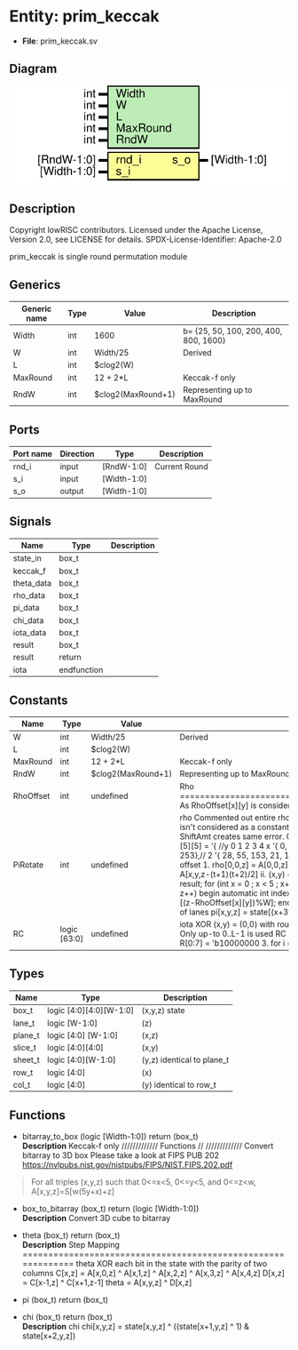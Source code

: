# Entity: prim_keccak

- **File**: prim_keccak.sv
## Diagram

![Diagram](prim_keccak.svg "Diagram")
## Description

 Copyright lowRISC contributors.
 Licensed under the Apache License, Version 2.0, see LICENSE for details.
 SPDX-License-Identifier: Apache-2.0

 prim_keccak is single round permutation module

## Generics

| Generic name | Type | Value              | Description                             |
| ------------ | ---- | ------------------ | --------------------------------------- |
| Width        | int  | 1600               |  b= {25, 50, 100, 200, 400, 800, 1600}  |
| W            | int  | Width/25           |  Derived                                |
| L            | int  | $clog2(W)          |                                         |
| MaxRound     | int  | 12 + 2*L           |  Keccak-f only                          |
| RndW         | int  | $clog2(MaxRound+1) |  Representing up to MaxRound            |
## Ports

| Port name | Direction | Type        | Description   |
| --------- | --------- | ----------- | ------------- |
| rnd_i     | input     | [RndW-1:0]  | Current Round |
| s_i       | input     | [Width-1:0] |               |
| s_o       | output    | [Width-1:0] |               |
## Signals

| Name       | Type        | Description |
| ---------- | ----------- | ----------- |
| state_in   | box_t       |             |
| keccak_f   | box_t       |             |
| theta_data | box_t       |             |
| rho_data   | box_t       |             |
| pi_data    | box_t       |             |
| chi_data   | box_t       |             |
| iota_data  | box_t       |             |
| result     | box_t       |             |
| result     | return      |             |
| iota       | endfunction |             |
## Constants

| Name      | Type         | Value              | Description                                                                                                                                                                                                                                                                                                                                                                                                                                                                                                                                                                                                                                                                                                                                                                                                                                                                                                                                                                                                                                                                                                                                                                                  |
| --------- | ------------ | ------------------ | -------------------------------------------------------------------------------------------------------------------------------------------------------------------------------------------------------------------------------------------------------------------------------------------------------------------------------------------------------------------------------------------------------------------------------------------------------------------------------------------------------------------------------------------------------------------------------------------------------------------------------------------------------------------------------------------------------------------------------------------------------------------------------------------------------------------------------------------------------------------------------------------------------------------------------------------------------------------------------------------------------------------------------------------------------------------------------------------------------------------------------------------------------------------------------------------- |
| W         | int          | Width/25           |  Derived                                                                                                                                                                                                                                                                                                                                                                                                                                                                                                                                                                                                                                                                                                                                                                                                                                                                                                                                                                                                                                                                                                                                                                                     |
| L         | int          | $clog2(W)          |                                                                                                                                                                                                                                                                                                                                                                                                                                                                                                                                                                                                                                                                                                                                                                                                                                                                                                                                                                                                                                                                                                                                                                                              |
| MaxRound  | int          | 12 + 2*L           | Keccak-f only                                                                                                                                                                                                                                                                                                                                                                                                                                                                                                                                                                                                                                                                                                                                                                                                                                                                                                                                                                                                                                                                                                                                                                                |
| RndW      | int          | $clog2(MaxRound+1) | Representing up to MaxRound                                                                                                                                                                                                                                                                                                                                                                                                                                                                                                                                                                                                                                                                                                                                                                                                                                                                                                                                                                                                                                                                                                                                                                  |
| RhoOffset | int          | undefined          |  Rho ======================================================================  As RhoOffset[x][y] is considered as variable int in VCS,  it is replaced with generate statement.                                                                                                                                                                                                                                                                                                                                                                                                                                                                                                                                                                                                                                                                                                                                                                                                                                                                                                                                                                                                               |
| PiRotate  | int          | undefined          |  rho  Commented out entire rho function due to VCS elaboration error.  (z-RhoOffset[x][y]%W) isn't considered as a constant in VCS.  Even changing it to W-RhoOffset[x][y]%W and assign to ShiftAmt  creates same error.  Offset : Look at Table 2 in FIPS PUB 202 localparam int RhoOffset [5][5]  = '{   //y  0    1    2    3    4     x   '{   0,  36,   3, 105, 210},// 0   '{   1, 300,  10,  45,  66},// 1   '{ 190,   6, 171,  15, 253},// 2   '{  28,  55, 153,  21, 120},// 3   '{  91, 276, 231, 136,  78} // 4 };  rotate bits of each lane by offset  1. rho[0,0,z] = A[0,0,z]  2. Offset swap     a. (x,y) := (1,0)     b. for t [0..23]        i. rho[x,y,z] = A[x,y,z-(t+1)(t+2)/2]        ii. (x,y) = (y, (2x+3y)) function automatic box_t rho(box_t state);   box_t result;   for (int x = 0 ; x < 5 ; x++) begin     for (int y = 0 ; y < 5 ; y++) begin       for (int z = 0 ; z < W ; z++) begin         automatic int index_z;         index_z = (z-RhoOffset[x][y])%W;         result[x][y][z] = state[x][y][(z-RhoOffset[x][y])%W];       end     end   end   return result; endfunction : rho  pi  rearrange the position of lanes  pi[x,y,z] = state[(x+3y),x,z]  |
| RC        | logic [63:0] | undefined          |  iota  XOR (x,y) = (0,0) with round constant  RC parameter: Precomputed by util/keccak_rc.py. Only up-to 0..L-1 is used  RC = '0  RC[2**j-1] = rc(j+7*rnd)  rc(t) =     1. t%255 == 0 -> 1     2. R[0:7] = 'b10000000     3. for i = [1..t%255]       a. R = 0 || R       b. R[0] = R[0] ^ R[8]       c. R[4] = R[4] ^ R[8]       d. R[5] = R[5] ^ R[8]       e. R[6] = R[6] ^ R[8]       f. R = R[0:7]     4. return R[0]  RC has L = [0..6]  for lower L case, only chopping lower part of 64bit RC is sufficient.                                                                                                                                                                                                                                                                                                                                                                                                                                                                                                                                                                                                                                                                         |
## Types

| Name    | Type                    | Description                 |
| ------- | ----------------------- | --------------------------- |
| box_t   | logic [4:0][4:0][W-1:0] | (x,y,z) state               |
| lane_t  | logic           [W-1:0] | (z)                         |
| plane_t | logic [4:0]     [W-1:0] | (x,z)                       |
| slice_t | logic [4:0][4:0]        | (x,y)                       |
| sheet_t | logic      [4:0][W-1:0] | (y,z) identical to plane_t  |
| row_t   | logic [4:0]             | (x)                         |
| col_t   | logic      [4:0]        | (y) identical to row_t      |
## Functions
- bitarray_to_box <font id="function_arguments">(logic [Width-1:0])</font> <font id="function_return">return (box_t)</font>
</br>**Description**
 Keccak-f only
/////////////
 Functions //
/////////////
 Convert bitarray to 3D box
 Please take a look at FIPS PUB 202
 https://nvlpubs.nist.gov/nistpubs/FIPS/NIST.FIPS.202.pdf
 > For all triples (x,y,z) such that 0<=x<5, 0<=y<5, and 0<=z<w,
 >    A[x,y,z]=S[w(5y+x)+z]

- box_to_bitarray <font id="function_arguments">(box_t)</font> <font id="function_return">return (logic [Width-1:0])</font>
</br>**Description**
 Convert 3D cube to bitarray

- theta <font id="function_arguments">(box_t)</font> <font id="function_return">return (box_t)</font>
</br>**Description**
 Step Mapping =============================================================
 theta
 XOR each bit in the state with the parity of two columns
 C[x,z] = A[x,0,z] ^ A[x,1,z] ^ A[x,2,z] ^ A[x,3,z] ^ A[x,4,z]
 D[x,z] = C[x-1,z] ^ C[x+1,z-1]
 theta = A[x,y,z] ^ D[x,z]

- pi <font id="function_arguments">(box_t)</font> <font id="function_return">return (box_t)</font>
- chi <font id="function_arguments">(box_t)</font> <font id="function_return">return (box_t)</font>
</br>**Description**
 chi
 chi[x,y,z] = state[x,y,z] ^ ((state[x+1,y,z] ^ 1) & state[x+2,y,z])

